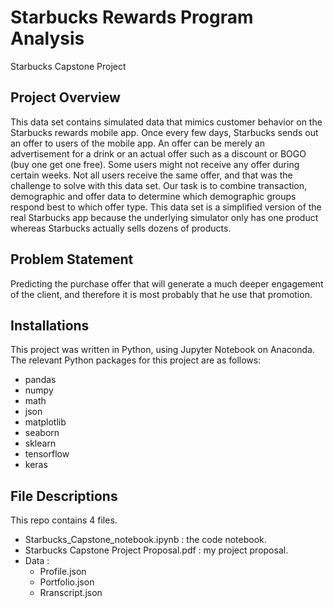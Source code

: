 # Starbucks Rewards Program Analysis
Starbucks Capstone Project

## Project Overview

This data set contains simulated data that mimics customer behavior on the Starbucks rewards mobile app. Once every few days, Starbucks sends out an offer to users of the mobile app. An offer can be merely an advertisement for a drink or an actual offer such as a discount or BOGO (buy one get one free). Some users might not receive any offer during certain weeks. Not all users receive the same offer, and that was the challenge to solve with this data set. Our task is to combine transaction, demographic and offer data to determine which demographic groups respond best to which offer type. This data set is a simplified version of the real Starbucks app because the underlying simulator only has one product whereas Starbucks actually sells dozens of products.

## Problem Statement

Predicting the purchase offer that will generate a much deeper engagement of the client, and therefore it is most probably that he use that promotion.

## Installations

This project was written in Python, using Jupyter Notebook on Anaconda. The relevant Python packages for this project are as follows:

- pandas
- numpy
- math
- json
- matplotlib
- seaborn
- sklearn
- tensorflow
- keras

## File Descriptions

This repo contains 4 files.

- Starbucks_Capstone_notebook.ipynb : the code notebook.
- Starbucks Capstone Project Proposal.pdf : my project proposal.
- Data :
    - Profile.json
    - Portfolio.json
    - Rranscript.json
